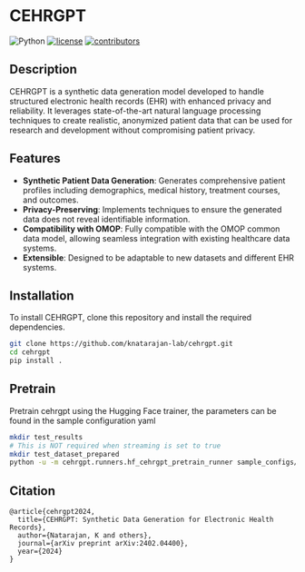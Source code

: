 # CEHRGPT

![Python](https://img.shields.io/badge/-Python_3.11-blue?logo=python&logoColor=white)
[![license](https://img.shields.io/badge/License-MIT-green.svg?labelColor=gray)](https://github.com/knatarajan-lab/cehrgpt/blob/main/LICENSE)
[![contributors](https://img.shields.io/github/contributors/knatarajan-lab/cehrgpt.svg)](https://github.com/knatarajan-lab/cehrgpt/graphs/contributors)

## Description
CEHRGPT is a synthetic data generation model developed to handle structured electronic health records (EHR) with enhanced privacy and reliability. It leverages state-of-the-art natural language processing techniques to create realistic, anonymized patient data that can be used for research and development without compromising patient privacy.

## Features
- **Synthetic Patient Data Generation**: Generates comprehensive patient profiles including demographics, medical history, treatment courses, and outcomes.
- **Privacy-Preserving**: Implements techniques to ensure the generated data does not reveal identifiable information.
- **Compatibility with OMOP**: Fully compatible with the OMOP common data model, allowing seamless integration with existing healthcare data systems.
- **Extensible**: Designed to be adaptable to new datasets and different EHR systems.

## Installation
To install CEHRGPT, clone this repository and install the required dependencies.

```bash
git clone https://github.com/knatarajan-lab/cehrgpt.git
cd cehrgpt
pip install .
```

## Pretrain
Pretrain cehrgpt using the Hugging Face trainer, the parameters can be found in the sample configuration yaml
```bash
mkdir test_results
# This is NOT required when streaming is set to true
mkdir test_dataset_prepared
python -u -m cehrgpt.runners.hf_cehrgpt_pretrain_runner sample_configs/cehrgpt_pretrain_sample_config.yaml
```

## Citation
```
@article{cehrgpt2024,
  title={CEHRGPT: Synthetic Data Generation for Electronic Health Records},
  author={Natarajan, K and others},
  journal={arXiv preprint arXiv:2402.04400},
  year={2024}
}
```
